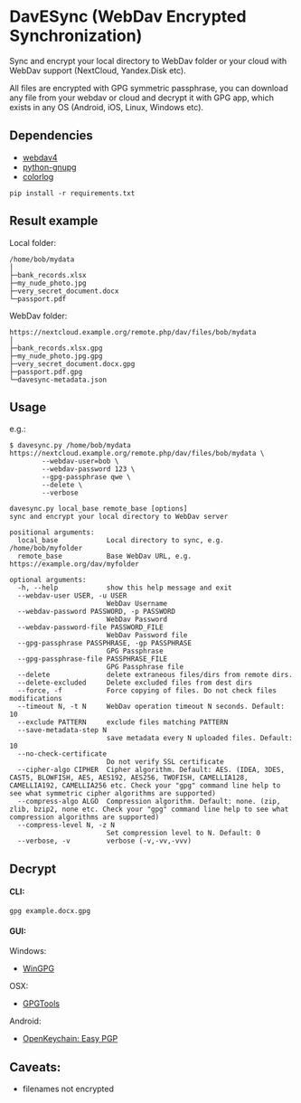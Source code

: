 # DavESync (WebDav Encrypted Synchronization)

Sync and encrypt your local directory to WebDav folder or your cloud with WebDav support (NextCloud, Yandex.Disk etc).

All files are encrypted with GPG symmetric passphrase, you can download any file from your webdav or cloud and decrypt it with GPG app, which exists in any OS (Android, iOS, Linux, Windows etc).

## Dependencies
- [webdav4](https://pypi.org/project/webdav4/)
- [python-gnupg](https://pypi.org/project/python-gnupg/)
- [colorlog](https://pypi.org/project/colorlog/)

```
pip install -r requirements.txt
```

## Result example

Local folder:
```
/home/bob/mydata
│
├─bank_records.xlsx
├─my_nude_photo.jpg
├─very_secret_document.docx
└─passport.pdf
```
WebDav folder:
```
https://nextcloud.example.org/remote.php/dav/files/bob/mydata
│
├─bank_records.xlsx.gpg
├─my_nude_photo.jpg.gpg
├─very_secret_document.docx.gpg
├─passport.pdf.gpg
└─davesync-metadata.json
```

## Usage

e.g.: 
```
$ davesync.py /home/bob/mydata https://nextcloud.example.org/remote.php/dav/files/bob/mydata \
		--webdav-user=bob \
		--webdav-password 123 \
		--gpg-passphrase qwe \
		--delete \
		--verbose
```

```
davesync.py local_base remote_base [options]
sync and encrypt your local directory to WebDav server

positional arguments:
  local_base            Local directory to sync, e.g. /home/bob/myfolder
  remote_base           Base WebDav URL, e.g. https://example.org/dav/myfolder

optional arguments:
  -h, --help            show this help message and exit
  --webdav-user USER, -u USER
                        WebDav Username
  --webdav-password PASSWORD, -p PASSWORD
                        WebDav Password
  --webdav-password-file PASSWORD_FILE
                        WebDav Password file
  --gpg-passphrase PASSPHRASE, -gp PASSPHRASE
                        GPG Passphrase
  --gpg-passphrase-file PASSPHRASE_FILE
                        GPG Passphrase file
  --delete              delete extraneous files/dirs from remote dirs.
  --delete-excluded     Delete excluded files from dest dirs
  --force, -f           Force copying of files. Do not check files modifications
  --timeout N, -t N     WebDav operation timeout N seconds. Default: 10
  --exclude PATTERN     exclude files matching PATTERN
  --save-metadata-step N
                        save metadata every N uploaded files. Default: 10
  --no-check-certificate
                        Do not verify SSL certificate
  --cipher-algo CIPHER  Cipher algorithm. Default: AES. (IDEA, 3DES, CAST5, BLOWFISH, AES, AES192, AES256, TWOFISH, CAMELLIA128, CAMELLIA192, CAMELLIA256 etc. Check your "gpg" command line help to see what symmetric cipher algorithms are supported)
  --compress-algo ALGO  Compression algorithm. Default: none. (zip, zlib, bzip2, none etc. Check your "gpg" command line help to see what compression algorithms are supported)
  --compress-level N, -z N
                        Set compression level to N. Default: 0
  --verbose, -v         verbose (-v,-vv,-vvv)

```

## Decrypt

#### CLI:
```
gpg example.docx.gpg
```

#### GUI:
Windows:
- [WinGPG](https://scand.com/products/wingpg/)

OSX:
- [GPGTools](https://gpgtools.org/)

Android:
- [OpenKeychain: Easy PGP](https://play.google.com/store/apps/details?id=org.sufficientlysecure.keychain)



## Caveats:
- filenames not encrypted
